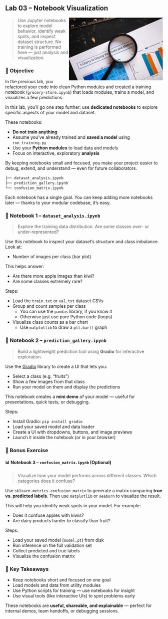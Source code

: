 
## Lab 03 – Notebook Visualization

<img src="../../media/notebook-visualization.jpg" style="width: 300px" align="right">

> Use Jupyter notebooks to explore model behavior, identify weak spots, and inspect dataset structure. No training is performed here — just analysis and visualization.

### 🧭 Objective

In the previous lab, you refactored your code into clean Python modules and created a training notebook (`grocery-store.ipynb`) that loads modules, trains a model, and visualizes a few predictions.

In this lab, you’ll go one step further: use **dedicated notebooks** to explore specific aspects of your model and dataset.

These notebooks:

* **Do not train anything**
* Assume you’ve already trained and **saved a model** using `run_training.py`
* Use your **Python modules** to load data and models
* Focus on interactive, exploratory **analysis**

By keeping notebooks small and focused, you make your project easier to debug, extend, and understand — even for future collaborators.

```
├── dataset_analysis.ipynb
├── prediction_gallery.ipynb
└── confusion_matrix.ipynb
```

Each notebook has a single goal. You can keep adding more notebooks later — thanks to your modular codebase, it’s easy.

### 🍓 Notebook 1 – `dataset_analysis.ipynb`

> Explore the training data distribution. Are some classes over- or under-represented?

Use this notebook to inspect your dataset’s structure and class imbalance. Look at:

* Number of images per class (bar plot)

This helps answer:

* Are there more apple images than kiwi?
* Are some classes extremely rare?

Steps:

* Load the `train.txt` or `val.txt` dataset CSVs
* Group and count samples per class
    - You can use the `pandas` library, if you know it
    - Otherwise just use pure Python code (loops)
* Visualize class counts as a bar chart
    - Use `matplotlib` to draw a `plt.bar()` graph

### 🤖 Notebook 2 – `prediction_gallery.ipynb`

> Build a lightweight prediction tool using **Gradio** for interactive exploration.

Use the [Gradio](https://gradio.app/) library to create a UI that lets you:

* Select a class (e.g. “fruits”)
* Show a few images from that class
* Run your model on them and display the predictions

This notebook creates a **mini demo** of your model — useful for presentations, quick tests, or debugging.

Steps:

* Install Gradio: `pip install gradio`
* Load your saved model and data loader
* Create a UI with dropdowns, buttons, and image previews
* Launch it inside the notebook (or in your browser)

### 🎁 Bonus Exercise

#### 📊 Notebook 3 – `confusion_matrix.ipynb` (Optional)

> Visualize how your model performs across different classes. Which categories does it confuse?

Use `sklearn.metrics.confusion_matrix` to generate a matrix comparing **true vs. predicted labels**. Then use `matplotlib` or `seaborn` to visualize the result.

This will help you identify weak spots in your model. For example:

* Does it confuse apples with kiwis?
* Are dairy products harder to classify than fruit?

Steps:

* Load your saved model (`model.pt`) from disk
* Run inference on the full validation set
* Collect predicted and true labels
* Visualize the confusion matrix

### 🧠 Key Takeaways

* Keep notebooks short and focused on one goal
* Load models and data from utility modules
* Use Python scripts for training — use notebooks for insight
* Use visual tools (like interactive UIs) to spot problems early

These notebooks are **useful, shareable, and explainable** — perfect for internal demos, team handoffs, or debugging sessions.
